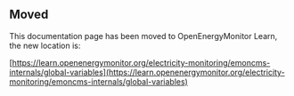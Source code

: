 ## Moved

This documentation page has been moved to OpenEnergyMonitor Learn, the new location is:

[https://learn.openenergymonitor.org/electricity-monitoring/emoncms-internals/global-variables](https://learn.openenergymonitor.org/electricity-monitoring/emoncms-internals/global-variables)
